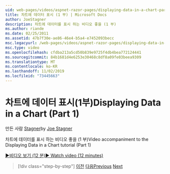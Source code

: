 ```yaml
---
uid: web-pages/videos/aspnet-razor-pages/displaying-data-in-a-chart-part-1
title: 차트에 데이터 표시 (1 부) | Microsoft Docs
author: JoeStagner
description: 차트에 데이터를 표시 하는 비디오 좋을 (1 부)
ms.author: riande
ms.date: 02/25/2011
ms.assetid: 47b7f30e-ae86-46e4-b5a4-e7452093becc
msc.legacyurl: /web-pages/videos/aspnet-razor-pages/displaying-data-in-a-chart-part-1
msc.type: video
ms.openlocfilehash: cfdba213a5cd50b839e9725f4db4bea772124441
ms.sourcegitcommit: 84b1681d4e6253e30468c8df8a09fe03beea9309
ms.translationtype: MT
ms.contentlocale: ko-KR
ms.lasthandoff: 11/02/2019
ms.locfileid: "73445663"
---
```

# <a name="displaying-data-in-a-chart-part-1"></a><span data-ttu-id="1c7b3-103">차트에 데이터 표시(1부)</span><span class="sxs-lookup"><span data-stu-id="1c7b3-103">Displaying Data in a Chart (Part 1)</span></span>

<span data-ttu-id="1c7b3-104">만든 사람 [Stagner](https://github.com/JoeStagner)</span><span class="sxs-lookup"><span data-stu-id="1c7b3-104">by [Joe Stagner](https://github.com/JoeStagner)</span></span>

<span data-ttu-id="1c7b3-105">차트에 데이터를 표시 하는 비디오 좋을 (1 부)</span><span class="sxs-lookup"><span data-stu-id="1c7b3-105">Video accompaniment to the Displaying Data in a Chart tutorial (Part 1)</span></span>

<span data-ttu-id="1c7b3-106">[&#9654;비디오 보기 (12 분)](https://channel9.msdn.com/Blogs/ASP-NET-Site-Videos/displaying-data-in-a-chart-(part-1))</span><span class="sxs-lookup"><span data-stu-id="1c7b3-106">[&#9654; Watch video (12 minutes)](https://channel9.msdn.com/Blogs/ASP-NET-Site-Videos/displaying-data-in-a-chart-(part-1))</span></span>

> [!div class="step-by-step"]
> <span data-ttu-id="1c7b3-107">[이전](displaying-data-in-a-grid.md)
> [다음](displaying-data-in-a-chart-part-2.md)</span><span class="sxs-lookup"><span data-stu-id="1c7b3-107">[Previous](displaying-data-in-a-grid.md)
[Next](displaying-data-in-a-chart-part-2.md)</span></span>
